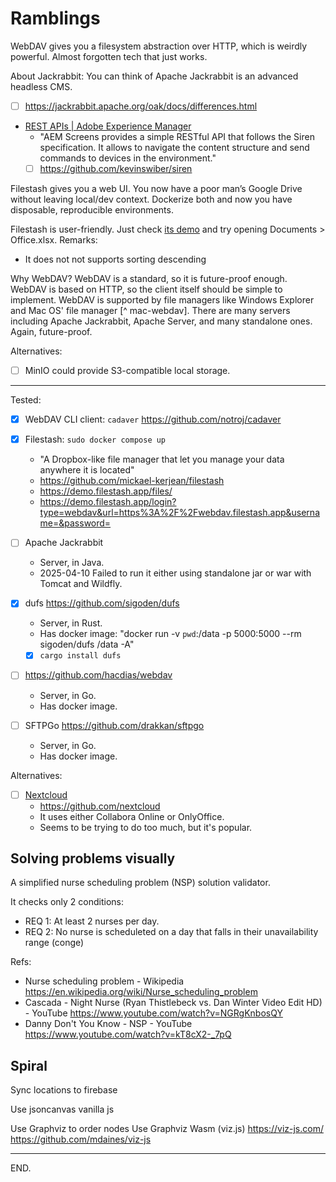 # Ramblings

WebDAV gives you a filesystem abstraction over HTTP, which is weirdly powerful. Almost forgotten tech that just works.

About Jackrabbit:
You can think of Apache Jackrabbit is an advanced headless CMS.
  - [ ] https://jackrabbit.apache.org/oak/docs/differences.html

  - [REST APIs | Adobe Experience Manager](https://experienceleague.adobe.com/en/docs/experience-manager-cloud-service/content/screens-as-cloud-service/developing-screens-cloud/rest-apis-screens-cloud)
    * "AEM Screens provides a simple RESTful API that follows the Siren specification. It allows to navigate the content structure and send commands to devices in the environment."
    * [ ] https://github.com/kevinswiber/siren

Filestash gives you a web UI. You now have a poor man’s Google Drive without leaving local/dev context.
Dockerize both and now you have disposable, reproducible environments. 

Filestash is user-friendly.
Just check [its demo][filestash-demo] and try opening Documents > Office.xlsx.
Remarks:
- It does not not supports sorting descending

Why WebDAV?
WebDAV is a standard, so it is future-proof enough.
WebDAV is based on HTTP,  so the client itself should be simple to implement.
WebDAV is supported by file managers like Windows Explorer and Mac OS' file manager [^ mac-webdav].
There are many servers including Apache Jackrabbit, Apache Server, and many standalone ones. Again, future-proof.

Alternatives:
- [ ] MinIO could provide S3-compatible local storage.

[filestash-demo]: https://demo.filestash.app/login?type=webdav&url=https%3A%2F%2Fwebdav.filestash.app&username=&password=

[mac-webdav]: https://support.apple.com/en-gb/guide/mac-help/mchlp1546/mac "Connect to or disconnect from a WebDAV server on Mac – Apple Support (UK)"

---

Tested:

- [x] WebDAV CLI client: `cadaver` https://github.com/notroj/cadaver

- [x] Filestash: `sudo docker compose up`
  * "A Dropbox-like file manager that let you manage your data anywhere it is located"
  * https://github.com/mickael-kerjean/filestash
  * https://demo.filestash.app/files/
  * https://demo.filestash.app/login?type=webdav&url=https%3A%2F%2Fwebdav.filestash.app&username=&password=

- [ ] Apache Jackrabbit
  * Server, in Java.
  * 2025-04-10 Failed to run it either using standalone jar or war with Tomcat and Wildfly.

- [x] dufs https://github.com/sigoden/dufs
  * Server, in Rust.
  * Has docker image: "docker run -v `pwd`:/data -p 5000:5000 --rm sigoden/dufs /data -A"
  * [x] `cargo install dufs`

- [ ] https://github.com/hacdias/webdav
  * Server, in Go.
  * Has docker image.

- [ ] SFTPGo https://github.com/drakkan/sftpgo
  * Server, in Go.
  * Has docker image.

Alternatives:

- [ ] [Nextcloud](https://nextcloud.com/)
  * https://github.com/nextcloud
  * It uses either Collabora Online or OnlyOffice.
  * Seems to be trying to do too much, but it's popular.


## Solving problems visually

A simplified nurse scheduling problem (NSP) solution validator.

It checks only 2 conditions:
- REQ 1: At least 2 nurses per day.
- REQ 2: No nurse is scheduleted on a day that falls in their unavailability range (conge)

Refs:
- Nurse scheduling problem - Wikipedia https://en.wikipedia.org/wiki/Nurse_scheduling_problem
- Cascada - Night Nurse (Ryan Thistlebeck vs. Dan Winter Video Edit HD) - YouTube https://www.youtube.com/watch?v=NGRgKnbosQY
- Danny Don't You Know - NSP - YouTube https://www.youtube.com/watch?v=kT8cX2-_7pQ


## Spiral

Sync locations to firebase

Use jsoncanvas vanilla js

Use Graphviz to order nodes
    Use Graphviz Wasm (viz.js)
    https://viz-js.com/
    https://github.com/mdaines/viz-js

---

END.

